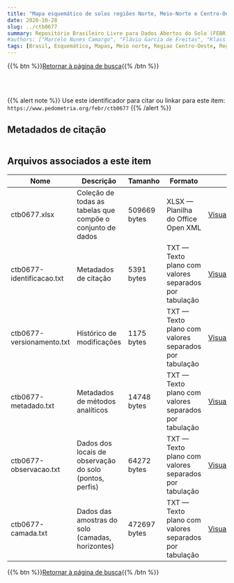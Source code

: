 ```yaml
---
title: "Mapa esquemático de solos regiões Norte, Meio-Norte e Centro-Oeste do Brasil: primeira aproximação"
date: 2020-10-28
slug: ../ctb0677
summary: Repositório Brasileiro Livre para Dados Abertos do Solo (FEBR) | A febre dos dados de solo no Brasil
#authors: ["Marcelo Nunes Camargo", "Flávio Garcia de Freitas", "Klass Jan Beek", "Lioyd E. Garland", "Antônio Ramalho Filho", "João Mauríco Gralha Tomasi", "Dario Souza Castello", "Atanasio Alves Cordeiro", "Clotario Oliveira da Silveira", "Francesco Palmieri", "Idarê Azevedo Gomes", "Italo Cláudio Falesi", "Jorge Olmos Iturri Larach", "José Silva Rosatelli", "Luiz Gonzaga de Oliveira Carvalho", "Paulo Klinger Tito Jacomine", "Raphael David dos Santos", "Raul Suarez Inclan", "Adelino Alvarez Filho", "Antonio Manoel Pires Filho", "Antonio Ramalho Filho", "Ari Delcio Cavedon", "Benedito Nelson da Silva", "Chyozo Hirano", "Elias Pedro Mothci", "Estevão Machado Moura", "Hélio da Costa Almeida", "Humberto Gonçalves dos Santos", "Jalcione Nazareno Nunes Diniz", "João Alberto Martins do Amaral", "João Luiz Rodrigues de Souza", "João Viana Araújo", "Júlio C. A. J. de Magalhães", "Klaus Peter Wittern", "Lúcio Salgado Vieira", "Luiz Alberto Regueira Medeiros", "Manoel Faustino Neto", "Nathaniel J. Torres Bloomfield", "Raymundo Costa de Lemos", "Reinaldo Oscar Potter", "Sérgio Costa Pinto Pessoa", "Sérgio Sommer", "Waldemar Mendes", "Walmir Hugo dos Santos", "Leandro Vettori", "Fernando Ramos", "Hélio Pierantoni", "Maria Amélia Morais Duriez", "Maria de Lourdes A. Anastácio", "Mariana E. Heynemann", "Raphael M. Bloise", "Ruth A. L. Johas", "Washinton de Oliveira Barreto", "Zilda Amado H. Bremaeker", "Hélio Alberto Vaz de Mello", "Ida Vettori", "Maria Aparecida Barroso Perreira", "Adahil de Medeiros Leite", "Manoel da Silva Cardoso", "Abeilard Fernando de Castro", "Francisca M. Pinheiro", "Gisa Nara C. Moreira", "José Lopes de Paula", "Raymundo Mendes Sobral Filho", "Franklin dos Santos Antunes", "Loiva Lizia Antonello", "Luiz Rainho S. Carneiro", "Therezinha O. L. Bezerra", "Sinésio Francisco Chagas", "Heloisa S. de Arango", "Aristóteles Nunes", "José Francisco Bizeray Zikan."]
tags: [Brasil, Esquemático, Mapas, Meio norte, Regiao Centro-Oeste, Regiao Meio-Norte, Regiao Norte, Solos.]
---
```


<style>
div.alert > div {
    font-size: 0.8rem;
}
</style>

{{% btn %}}<a href="/febr/buscar/">Retornar à página de busca</a>{{% /btn %}}

<br>
<br>

{{% alert note %}}
Use este identificador para citar ou linkar para este item: `https://www.pedometria.org/febr/ctb0677`
{{% /alert %}}

## Metadados de citação

<table>
<!-- Fonte: https://gist.github.com/jfreels/6814721 -->
<script src="https://d3js.org/d3.v3.min.js" charset="utf-8"></script>
<script type='text/javascript' src='/febr/buscar/script.js'></script>
<script type='text/javascript'>
  d3.tsv('ctb0677-identificacao.txt',function (data) {
    var columns = ['campo', 'valor']
    tabulate(data, columns)
  })
</script>
</table>

## Arquivos associados a este item

<table style="width:100%">
  <thead>
    <tr>
      <th>Nome</th>
      <th>Descrição</th>
      <th>Tamanho</th>
      <th>Formato</th>
      <th></th>
    </tr>
  </thead>
  <tbody>
    <tr>
      <td>ctb0677.xlsx</td>
      <td>Coleção de todas as tabelas que compõe o conjunto de dados</td>
      <td>509669 bytes</td>
      <td>XLSX — Planilha do Office Open XML</td>
      <td><a href="https://cloud.utfpr.edu.br/index.php/s/Df6dhfzYJ1DDeso/download?path=%2Fctb0677&files=ctb0677.xlsx" class="btn btn-primary btn-block" role="button">Visualizar/Abrir</a></td>
    </tr>
    <tr>
      <td>ctb0677-identificacao.txt</td>
      <td>Metadados de citação</td>
      <td>5391 bytes</td>
      <td>TXT — Texto plano com valores separados por tabulação</td>
      <td><a href="https://cloud.utfpr.edu.br/index.php/s/Df6dhfzYJ1DDeso/download?path=%2Fctb0677&files=ctb0677-identificacao.txt" class="btn btn-primary btn-block" role="button">Visualizar/Abrir</a></td>
    </tr>
    <tr>
      <td>ctb0677-versionamento.txt</td>
      <td>Histórico de modificações</td>
      <td>1175 bytes</td>
      <td>TXT — Texto plano com valores separados por tabulação</td>
      <td><a href="https://cloud.utfpr.edu.br/index.php/s/Df6dhfzYJ1DDeso/download?path=%2Fctb0677&files=ctb0677-versionamento.txt" class="btn btn-primary btn-block" role="button">Visualizar/Abrir</a></td>
    </tr>
    <tr>
      <td>ctb0677-metadado.txt</td>
      <td>Metadados de métodos analíticos</td>
      <td>14748 bytes</td>
      <td>TXT — Texto plano com valores separados por tabulação</td>
      <td><a href="https://cloud.utfpr.edu.br/index.php/s/Df6dhfzYJ1DDeso/download?path=%2Fctb0677&files=ctb0677-metadado.txt" class="btn btn-primary btn-block" role="button">Visualizar/Abrir</a></td>
    </tr>
    <tr>
      <td>ctb0677-observacao.txt</td>
      <td>Dados dos locais de observação do solo (pontos, perfis)</td>
      <td>64272 bytes</td>
      <td>TXT — Texto plano com valores separados por tabulação</td>
      <td><a href="https://cloud.utfpr.edu.br/index.php/s/Df6dhfzYJ1DDeso/download?path=%2Fctb0677&files=ctb0677-observacao.txt" class="btn btn-primary btn-block" role="button">Visualizar/Abrir</a></td>
    </tr>
    <tr>
      <td>ctb0677-camada.txt</td>
      <td>Dados das amostras do solo (camadas, horizontes)</td>
      <td>472697 bytes</td>
      <td>TXT — Texto plano com valores separados por tabulação</td>
      <td><a href="https://cloud.utfpr.edu.br/index.php/s/Df6dhfzYJ1DDeso/download?path=%2Fctb0677&files=ctb0677-camada.txt" class="btn btn-primary btn-block" role="button">Visualizar/Abrir</a></td>
    </tr>
  </tbody>
</table>

{{% btn %}}<a href="/febr/buscar/">Retornar à página de busca</a>{{% /btn %}}
